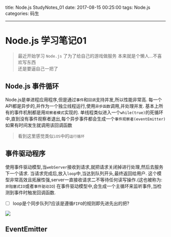 title: Node.js StudyNotes_01
date: 2017-08-15 00:25:00
tags: Node.js
categories: 码生

---

# Node.js 学习笔记01

> 最近开始学习 `Node.js` 了为了给自己的游戏做服务
> 本来就是个懒人...不喜欢写东西    
> 还是要逼自己一把了

 
## Node.js 事件循环
Node.js是单进程应用程序,但是通过`事件`和`回调`支持并发,所以性能非常高.
每一个API都是异步的,并作为一个独立线程运行,使用`异步函数`调用,并处理并发.
基本上所有的事件机制都是用`观察者模式`实现的.
单线程类似进入一个`while(true)`的死循环中,直到没有事件观察者退出,每个异步事件都会生成一个`事件观察者(eventEmitter)`如果有时间发生就调用该回调函数
> 看到这里感觉类似`iOS`中的`运行循环`

## 事件驱动程序
使用事件驱动模型,当`webServer`接收到请求,就把请求关闭掉进行处理,然后去服务下一个请求.
当请求完成后,放入`loop`中,当达到队列开头,最终返回给用户.
这个模型非常高效且拓展性强,server一直接收请求二不等待任何读写操作.(这也被称为:`非阻塞式IO`或者`事件驱动IO`)
在事件驱动模型中,会生成一个主循环来监听事件,当检测到事件时触发回调函数.

- [ ] loop是个同步队列?应该是遵循`FIFO`的规则即先进先出的把?

![](http://ohfpqyfi7.bkt.clouddn.com/15027293122199.jpg)

## EventEmitter





